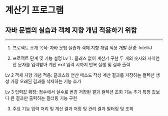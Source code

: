 # 계산기 프로그램
## 자바 문법의 실습과 객체 지향 개념 적용하기 위함
---
1. 프로젝트 소개
목적: 자바 문법 실습과 객체 지향 개념 적용
개발 환경: IntelliJ


2. 프로젝트 단계 및 기능 설명
Lv 1 : 클래스 없이 계산기 구현
두 개의 숫자와 사칙연산 문자를 입력받아 계산
exit 입력 시까지 반복 실행 및 결과 출력


Lv 2
객체 지향 개념 적용: 클래스와 연산 메소드 작성
계산 결과를 저장하는 컬렉션 생성
가장 오래된 결과를 삭제하는 기능 추가


Lv 3
입력값 확장: 정수에서 실수로 변경
저장된 결과 컬렉션 조회 기능 추가
특정 값보다 큰 결과만 출력하는 필터링 기능 구현


3. 주요 기능
입력 처리 및 계산
결과 저장 및 관리
결과 필터링 및 조회
